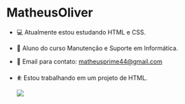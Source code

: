 # MatheusOliver



- 💻 Atualmente estou estudando HTML e CSS.
- 🔰 Aluno do curso Manutenção e Suporte em Informática.
- 📧 Email para contato: matheusprime44@gmail.com
- ⛹️ Estou trabalhando em um projeto de HTML.
  
  ![](https://www.google.com/url?sa=i&url=https%3A%2F%2Fgizmodo.uol.com.br%2Fgif-remasterizado-3-milhoes-leilao-criptoarte%2F&psig=AOvVaw1EorDmXYGFfyqJtGZ4lEcA&ust=1699657518072000&source=images&cd=vfe&opi=89978449&ved=0CBEQjRxqFwoTCNCLtueDuIIDFQAAAAAdAAAAABAD)
 
